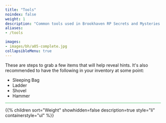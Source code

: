 ```yaml
---
title: "Tools"
noindex: false
weight: 1
description: "Common tools used in Brookhaven RP Secrets and Mysteries and how to get them."
aliases:
- /tools

images:
- images/bh/a05-complete.jpg
collapsibleMenu: true
---
```


These are steps to grab a few items that will help reveal hints.
It's also recommended to have the following in your inventory at some point:

- Sleeping Bag
- Ladder
- Shovel
- Hammer

<hr style="background-color: #28b44c" size=8>

{{% children sort="Weight" showhidden=false description=true style="li" containerstyle="ul" %}}